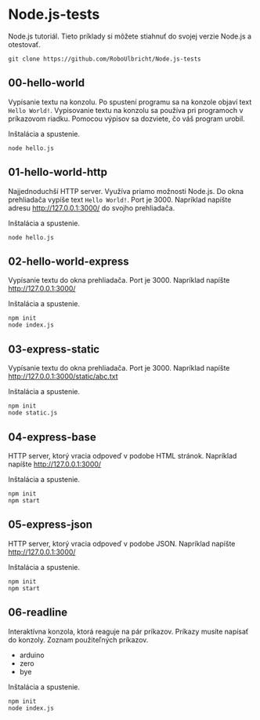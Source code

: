 # Node.js-tests
Node.js tutoriál. Tieto príklady si môžete stiahnuť do svojej verzie Node.js a otestovať.

```
git clone https://github.com/RoboUlbricht/Node.js-tests
```

## 00-hello-world
Vypísanie textu na konzolu. Po spustení programu sa na konzole objaví text `Hello World!`. Vypisovanie textu na konzolu sa používa pri programoch v príkazovom riadku. Pomocou výpisov sa dozviete, čo váš program urobil.

Inštalácia a spustenie.
```
node hello.js
```

## 01-hello-world-http
Najjednoduchší HTTP server. Využíva priamo možnosti Node.js. Do okna prehliadača vypíše text `Hello World!`. Port je 3000. Napríklad napíšte adresu http://127.0.0.1:3000/ do svojho prehliadača.

Inštalácia a spustenie.
```
node hello.js
```

## 02-hello-world-express
Vypísanie textu do okna prehliadača. Port je 3000. Napríklad napíšte http://127.0.0.1:3000/

Inštalácia a spustenie.
```
npm init
node index.js
```

## 03-express-static
Vypísanie textu do okna prehliadača. Port je 3000. Napríklad napíšte http://127.0.0.1:3000/static/abc.txt

Inštalácia a spustenie.
```
npm init
node static.js
```

## 04-express-base
HTTP server, ktorý vracia odpoveď v podobe HTML stránok. Napríklad napíšte http://127.0.0.1:3000/

Inštalácia a spustenie.
```
npm init
npm start
```

## 05-express-json
HTTP server, ktorý vracia odpoveď v podobe JSON. Napríklad napíšte http://127.0.0.1:3000/

Inštalácia a spustenie.
```
npm init
npm start
```

## 06-readline
Interaktívna konzola, ktorá reaguje na pár príkazov. Príkazy musíte napísať do konzoly. Zoznam použiteľných príkazov.
- arduino
- zero
- bye

Inštalácia a spustenie.
```
npm init
node index.js
```
